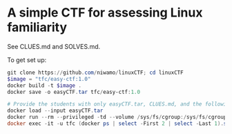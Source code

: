 # A simple CTF for assessing Linux familiarity

See CLUES.md and SOLVES.md.

To get set up:

```powershell
git clone https://github.com/niwamo/linuxCTF; cd linuxCTF
$image = "tfc/easy-ctf:1.0"
docker build -t $image .
docker save -o easyCTF.tar tfc/easy-ctf:1.0

# Provide the students with only easyCTF.tar, CLUES.md, and the following commands:
docker load --input easyCTF.tar
docker run --rm --privileged -td --volume /sys/fs/cgroup:/sys/fs/cgroup:ro tfc/easy-ctf:1.0
docker exec -it -u tfc (docker ps | select -First 2 | select -Last 1).split(' ')[0] /bin/bash
